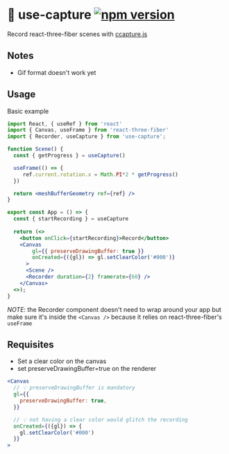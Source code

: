 # 🎥 use-capture [![npm version](https://badge.fury.io/js/use-capture.svg)](https://badge.fury.io/js/use-capture)
Record react-three-fiber scenes with [ccapture.js](https://github.com/spite/ccapture.js)

## Notes

- Gif format doesn't work yet

## Usage

Basic example

```jsx
import React, { useRef } from 'react'
import { Canvas, useFrame } from 'react-three-fiber'
import { Recorder, useCapture } from 'use-capture';

function Scene() {
  const { getProgress } = useCapture()

  useFrame(() => {
     ref.current.rotation.x = Math.PI*2 * getProgress()
  })

  return <meshBufferGeometry ref={ref} />
}

export const App = () => {
  const { startRecording } = useCapture
  
  return (<>
    <button onClick={startRecording}>Record</button>
    <Canvas
        gl={{ preserveDrawingBuffer: true }}
        onCreated={({gl}) => gl.setClearColor('#000')}
      >
      <Scene />
      <Recorder duration={2} framerate={60} />
    </Canvas>
  <>);
}
```

*NOTE*: the Recorder component doesn't need to wrap around your app but make sure it's inside the `<Canvas />` because it relies on react-three-fiber's `useFrame`

## Requisites

- Set a clear color on the canvas
- set preserveDrawingBuffer=true on the renderer

```jsx
<Canvas
  // 💡 preserveDrawingBuffer is mandatory
  gl={{
    preserveDrawingBuffer: true,
  }}

  // 💡 not having a clear color would glitch the recording
  onCreated={({gl}) => {
    gl.setClearColor('#000')
  }}
>
```

